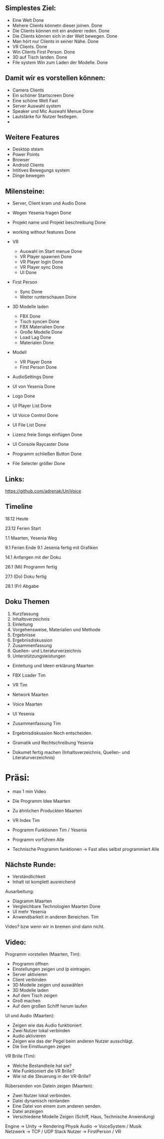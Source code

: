
## Simplestes Ziel:
- Eine Welt                                     Done
- Mehere Clients könnetn dieser joinen.         Done
- Die Clients können mit ein anderer reden.     Done
- Die Clients können sich in der Welt bewegen.  Done
- Man hört nur Clients in seiner Nähe.          Done
- VR Clients.                                   Done                           
- Win Clients First Person.                     Done
- 3D auf Tisch landen.                          Done
- File system Win zum Laden der Modelle.        Done

## Damit wir es vorstellen können:
- Camera Clients
- Ein schöner Startscreen                       Done
- Eine schöne Welt                              Fast
- Server Auswahl system
- Speaker und Mic Auswahl Menue                 Done
- Lautstärke für Nutzer festlegen.
-               
## Weitere Features
- Desktop steam  
- Power Points
- Browser
- Android Clients
- Intitives Bewegungs system
- Dinge bewegen

## Milensteine:
- Server, Client kram und Audio                 Done
- Wegen Yesenia fragen                          Done
- Projekt name und Projekt beschreibung         Done
- working without features                      Done

- VR  
    - Auswahl im Start menue                    Done      
    - VR Player spawnen                         Done
    - VR Player login                           Done
    - VR Player sync                            Done
    - UI                                        Done
- First Person                              
    - Sync                                      Done
    - Weiter runterschauen                      Done
- 3D Modelle laden 
    - FBX                                       Done
    - Tisch syncen                              Done
    - FBX Materialien                           Done
    - Große Modelle                             Done
    - Load Lag                                  Done
    - Materialen                                Done
- Modell
    - VR Player                                 Done
    - First Person                              Done

- AudioSettings                                 Done
- UI von Yesenia                                Done
- Logo                                          Done

- UI Player List                                Done
- UI Voice Control                              Done
- UI File List                                  Done
- Lizenz freie Songs einfügen                   Done
- UI Console Raycaster                          Done
- Programm schließen Button                     Done
- File Selecter größer                          Done             

## Links:
https://github.com/adrenak/UniVoice


## Timeline

18.12 Heute


23.12 Ferien Start


1.1 Maarten, Yesenia Weg

                
9.1 Ferien Ende
9.1 Jesenia fertig mit Grafiken

14.1 Anfangen mit der Doku

26.1 (Mi) Programm fertig

27.1 (Do) Doku fertig

28.1 (Fr) Abgabe


## Doku Themen
1.	Kurzfassung
2.	Inhaltsverzeichnis
3.	Einleitung
4.	Vorgehensweise, Materialien und Methode
5.	Ergebnisse
6.	Ergebnisdiskussion
7.	Zusammenfassung
8.	Quellen- und Literaturverzeichnis
9.	Unterstützungsleistungen


- Einleitung und Ideen erklärung    Maarten
- FBX Loader                        Tim
- VR                                Tim
- Network                           Maarten
- Voice                             Maarten
- UI                                Yesenia
- Zusammenfassung                   Tim
- Ergebnisdiskussion                Noch entscheiden.
- Gramatik und Rechtschreibung      Yesenia

- Dokumet fertig machen (Inhaltsverzeichnis, Quellen- und Literaturverzeichnis)

# Präsi:
- max 1 min Video

- Die Programm Idee                                                     Maarten
- Zu ähnlichen Produckten                                               Maarten
- VR Index                                                              Tim
- Programm Funktionen                                                   Tim / Yesenia
- Programm vorführen                                                    Alle
- Technische Programm funktionen -> Fast alles selbst programmiert      Alle



## Nächste Runde:
- Verständlichkeit
- Inhalt ist komplett ausreichend

Ausarbeitung:
- Diagramm                              Maarten
- Vergleichbare Technologien            Maarten Done
- UI mehr                               Yesenia
- Anwendbarkeit in anderen Bereichen.   Tim

Video? bzw wenn wir in bremen sind dann nicht.

## Video:
Programm vorstellen (Maarten, Tim):
- Programm öffnen
- Einstellungen zeigen und Ip eintragen.
- Server aktivieren
- Client verbinden
- 3D Modelle zeigen und auswählen
- 3D Modelle laden
- Auf dem Tisch zeigen
- Groß machen
- Auf dem großen Schiff herum laufen

UI und Audio (Maarten):
- Zeigen wie das Audio funktioniert
- Zwei Nutzer lokal verbinden
- Audio aktivieren
- Zeigen wie das der Pegel beim anderen Nutzer ausschlägt.
- Die live Einstluungen zeigen

VR Brille (Tim):
- Welche Bestandteile hat sie?
- Wie Funktioniert die VR Brille?
- Wie ist die Steuerung in der VR-Brille?

Rübersenden von Datein zeigen (Maarten):
- Zwei Nutzer lokal verbinden.
- Datei dynamisch reinlanden
- Eine Datei von einem zum anderen senden.
- Datei anzeigen
- Verschiedene Modelle Zeigen (Schiff, Haus, Technische Anwendung)


Engine   -> Unity -> Rendering Physik
Audio    -> VoiceSystem / Musik
Netzwerk -> TCP / UDP Stack
Nutzer   -> FirstPerson / VR


